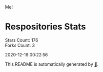 Me!

# Respositories Stats
Stars Count: 176  
Forks Count: 3

2020-12-16 00:22:56  

This README is automatically generated by [🐰](https://github.com/rnitta/rnitta).
